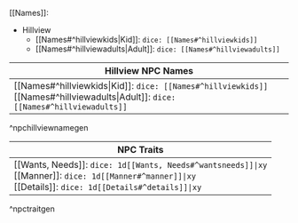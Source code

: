
[[Names]]:
- Hillview
	- [[Names#^hillviewkids|Kid]]: `dice: [[Names#^hillviewkids]]`
	- [[Names#^hillviewadults|Adult]]: `dice: [[Names#^hillviewadults]]`

| Hillview NPC Names |
| ---- |
| [[Names#^hillviewkids\|Kid]]: `dice: [[Names#^hillviewkids]]`<br>	[[Names#^hillviewadults\|Adult]]: `dice: [[Names#^hillviewadults]]` |
^npchillviewnamegen

| NPC Traits |
| ---- |
| [[Wants, Needs]]: `dice: 1d[[Wants, Needs#^wantsneeds]]\|xy`<br>[[Manner]]: `dice: 1d[[Manner#^manner]]\|xy`<br>[[Details]]: `dice: 1d[[Details#^details]]\|xy` |
^npctraitgen

